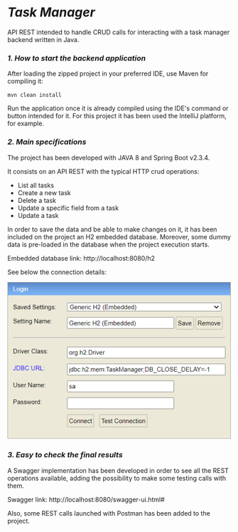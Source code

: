 # **_Task Manager_**

API REST intended to handle CRUD calls for interacting with a task manager backend written in Java.

### **_1. How to start the backend application_**
After loading the zipped project in your preferred IDE, use Maven for compiling it:
```
mvn clean install
```

Run the application once it is already compiled using the IDE's command or button intended for it. For this project it has been used the IntelliJ platform, for example.

### **_2. Main specifications_**
The project has been developed with JAVA 8 and Spring Boot v2.3.4. 

It consists on an API REST with the typical HTTP crud operations:
- List all tasks
- Create a new task
- Delete a task
- Update a specific field from a task
- Update a task

In order to save the data and be able to make changes on it, it has been included on the project an H2 embedded database.
Moreover, some dummy data is pre-loaded in the database when the project execution starts. 

Embedded database link:
http://localhost:8080/h2

See below the connection details: 

![H2 connection details](h2-connection.png) 


### **_3. Easy to check the final results_**
A Swagger implementation has been developed in order to see all the REST operations available, adding the possibility to make some testing calls with them. 

Swagger link:
http://localhost:8080/swagger-ui.html#

Also, some REST calls launched with Postman has been added to the project.
